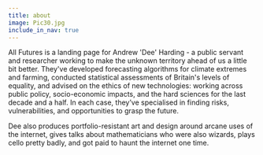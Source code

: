 ```yaml
---
title: about
image: Pic30.jpg
include_in_nav: true
---
```


All Futures is a landing page for Andrew 'Dee' Harding - a public servant and researcher working to make the unknown territory ahead of us a little bit better. They've developed forecasting algorithms for climate extremes and farming, conducted statistical assessments of Britain's levels of equality, and advised on the ethics of new technologies: working across public policy, socio-economic impacts, and the hard sciences for the last decade and a half. In each case, they’ve specialised in finding risks, vulnerabilities, and opportunities to grasp the future. 

Dee also produces portfolio-resistant art and design around arcane uses of the internet, gives talks about mathematicians who were also wizards, plays cello pretty badly, and got paid to haunt the internet one time. 
